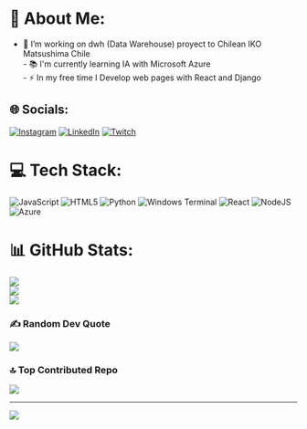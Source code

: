 # 💫 About Me:
- 🔭 I’m working on dwh (Data Warehouse) proyect to Chilean IKO Matsushima Chile <br>- 📚 I'm currently learning IA with Microsoft Azure<br>- ⚡ In my free time I Develop web pages with React and Django


## 🌐 Socials:
[![Instagram](https://img.shields.io/badge/Instagram-%23E4405F.svg?logo=Instagram&logoColor=white)](https://instagram.com/_.juanvf2) [![LinkedIn](https://img.shields.io/badge/LinkedIn-%230077B5.svg?logo=linkedin&logoColor=white)](https://linkedin.com/in/juan-josé-venegas-fuenzalida-6b26b321a) [![Twitch](https://img.shields.io/badge/Twitch-%239146FF.svg?logo=Twitch&logoColor=white)](https://twitch.tv/Xyarosky) 

# 💻 Tech Stack:
![JavaScript](https://img.shields.io/badge/javascript-%23323330.svg?style=for-the-badge&logo=javascript&logoColor=%23F7DF1E) ![HTML5](https://img.shields.io/badge/html5-%23E34F26.svg?style=for-the-badge&logo=html5&logoColor=white) ![Python](https://img.shields.io/badge/python-3670A0?style=for-the-badge&logo=python&logoColor=ffdd54) ![Windows Terminal](https://img.shields.io/badge/Windows%20Terminal-%234D4D4D.svg?style=for-the-badge&logo=windows-terminal&logoColor=white) ![React](https://img.shields.io/badge/react-%2320232a.svg?style=for-the-badge&logo=react&logoColor=%2361DAFB) ![NodeJS](https://img.shields.io/badge/node.js-6DA55F?style=for-the-badge&logo=node.js&logoColor=white) ![Azure](https://img.shields.io/badge/azure-%230072C6.svg?style=for-the-badge&logo=microsoftazure&logoColor=white)
# 📊 GitHub Stats:
![](https://github-readme-stats.vercel.app/api?username=Syntax403&theme=tokyonight&hide_border=false&include_all_commits=true&count_private=true)<br/>
![](https://github-readme-streak-stats.herokuapp.com/?user=Syntax403&theme=tokyonight&hide_border=false)<br/>
![](https://github-readme-stats.vercel.app/api/top-langs/?username=Syntax403&theme=tokyonight&hide_border=false&include_all_commits=true&count_private=true&layout=compact)

### ✍️ Random Dev Quote
![](https://quotes-github-readme.vercel.app/api?type=horizontal&theme=radical)

### 🔝 Top Contributed Repo
![](https://github-contributor-stats.vercel.app/api?username=Syntax403&limit=5&theme=dark&combine_all_yearly_contributions=true)

---
[![](https://visitcount.itsvg.in/api?id=Syntax403&icon=10&color=8)](https://visitcount.itsvg.in)

<!-- Proudly created with GPRM ( https://gprm.itsvg.in ) -->
